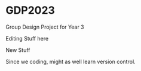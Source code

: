 # GDP2023
Group Design Project for Year 3

Editing Stuff here

New Stuff

Since we coding, might as well learn version control.
